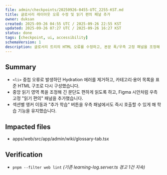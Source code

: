 ```yaml
---
file: admin/checkpoints/20250926-0455-UTC_2255-KST.md
title: 글로서리 레이아웃 오류 수정 및 읽기 편의 패널 추가
owner: duksan
created: 2025-09-26 04:55 UTC / 2025-09-26 22:55 KST
updated: 2025-09-26 07:27 UTC / 2025-09-26 16:27 KST
status: done
tags: [checkpoint, ui, accessibility]
schemaVersion: 1
description: 글로서리 트리의 HTML 오류를 수정하고, 본문 폭/우측 고정 패널을 조정해 읽기 경험을 개선했습니다.
---
```


## Summary

- `<li>` 중첩 오류로 발생하던 Hydration 에러를 제거하고, 카테고리·용어 목록을 표준 HTML 구조로 다시 구성했습니다.
- 중앙 읽기 영역 폭을 조정해 긴 문단도 편하게 읽도록 하고, Figma 시안처럼 우측 고정 "읽기 편의" 패널을 추가했습니다.
- 섹션별 앵커 이동과 "추가 학습" 버튼을 우측 패널에서도 즉시 호출할 수 있게 해 학습 기능을 유지했습니다.

## Impacted files

- apps/web/src/app/admin/wiki/glossary-tab.tsx

## Verification

- `pnpm --filter web lint` *(기존 learning-log.server.ts 경고 1건 지속)*
